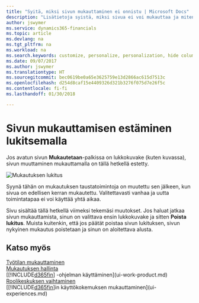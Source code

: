 ```yaml
---
title: "Syitä, miksi sivun mukauttaminen ei onnistu | Microsoft Docs"
description: "Lisätietoja syistä, miksi sivua ei voi mukauttaa ja miten sivun lukituksen voi avata mukauttamista varten."
author: jswymer
ms.service: dynamics365-financials
ms.topic: article
ms.devlang: na
ms.tgt_pltfrm: na
ms.workload: na
ms.search.keywords: customize, personalize, personalization, hide columns, remove fields, move fields
ms.date: 09/07/2017
ms.author: jswymer
ms.translationtype: HT
ms.sourcegitcommit: bec0619be0a65e3625759e13d2866ac615d7513c
ms.openlocfilehash: d254d8caf15e4409326d321b3276f075d7e26f5c
ms.contentlocale: fi-fi
ms.lasthandoff: 01/30/2018

---
```

# <a name="why-a-page-is-locked-from-personalizing"></a>Sivun mukauttamisen estäminen lukitsemalla
Jos avatun sivun **Mukautetaan**-palkissa on lukkokuvake (kuten kuvassa), sivun muuttaminen mukauttamalla on tällä hetkellä estetty.

![Mukautuksen lukitus](media/personalization-locked.png "Mukautuksen lukitus")

Syynä tähän on mukautuksen taustatoimintoja on muutettu sen jälkeen, kun sivua on edellisen kerran mukautettu. Valitettavasti vanhaa ja uutta toimintatapaa ei voi käyttää yhtä aikaa.

Sivu sisältää tällä hetkellä viimeksi tekemäsi muutokset. Jos haluat jatkaa sivun mukauttamista, sinun on valittava ensin lukkokuvake ja sitten **Poista lukitus**. Muista kuitenkin, että jos päätät poistaa sivun lukituksen, sivun nykyinen mukautus poistetaan ja sinun on aloitettava alusta. 


## <a name="see-also"></a>Katso myös
[Työtilan mukauttaminen](ui-personalization-manage.md)  
[Mukautuksen hallinta](ui-personalization-manage.md)  
[[!INCLUDE[d365fin](includes/d365fin_md.md)] -ohjelman käyttäminen](ui-work-product.md)  
[Roolikeskuksen vaihtaminen](change-role.md)  
[[!INCLUDE[d365fin](includes/d365fin_md.md)]in käyttökokemuksen mukauttaminen](ui-experiences.md)  

